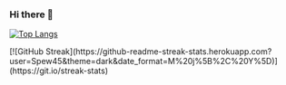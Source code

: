 ### Hi there 👋

<!--
**Spew45/Spew45** is a ✨ _special_ ✨ repository because its `README.md` (this file) appears on your GitHub profile.

Here are some ideas to get you started:

- 🔭 I’m currently working on ...
- 🌱 I’m currently learning ...
- 👯 I’m looking to collaborate on ...
- 🤔 I’m looking for help with ...
- 💬 Ask me about ...
- 📫 How to reach me: ...
- 😄 Pronouns: ...
- ⚡ Fun fact: ...
-->

[![Top Langs](https://github-readme-stats.vercel.app/api/top-langs/?username=Spew45&theme=dark)](https://github.com/anuraghazra/github-readme-stats)
<div>
</div>
[![GitHub Streak](https://github-readme-streak-stats.herokuapp.com?user=Spew45&theme=dark&date_format=M%20j%5B%2C%20Y%5D)](https://git.io/streak-stats)


